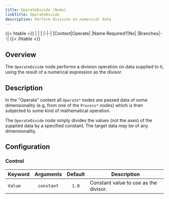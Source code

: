 ```yaml
---
title: OperateDivide (Node)
linkTitle: OperateDivide
description: Perform division on numerical data
---
```


{{< htable >}}
| | |
|-|-|
|Context|Operate|
|Name Required?|No|
|Branches|--|
{{< /htable >}}

## Overview

The `OperateDivide` node performs a division operation on data supplied to it, using the result of a numerical expression as the divisor.

## Description

In the "Operate" context all `Operate*` nodes are passed data of some dimensionality (e.g. from one of the `Process*` nodes) which is then subjected to some kind of mathematical operation.

The `OperateDivide` node simply divides the values (not the axes) of the supplied data by a specified constant. The target data may be of any dimensionality.

## Configuration

### Control

|Keyword|Arguments|Default|Description|
|:------|:--:|:-----:|-----------|
|`Value`|`constant`|`1.0`|Constant value to use as the divisor.|
